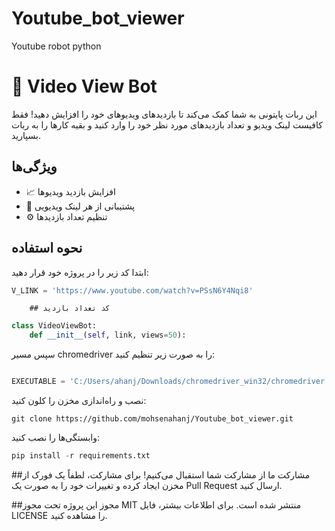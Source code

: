 # Youtube_bot_viewer
 Youtube robot python

# 🎥 Video View Bot

این ربات پایتونی به شما کمک می‌کند تا بازدیدهای ویدیوهای خود را افزایش دهید! فقط کافیست لینک ویدیو و تعداد بازدیدهای مورد نظر خود را وارد کنید و بقیه کارها را به ربات بسپارید.

## ویژگی‌ها
- 📈 افزایش بازدید ویدیوها
- 🔗 پشتیبانی از هر لینک ویدیویی
- ⚙️ تنظیم تعداد بازدیدها

## نحوه استفاده
ابتدا کد زیر را در پروژه خود قرار دهید:

```python
V_LINK = 'https://www.youtube.com/watch?v=PSsN6Y4Nqi8'
```

        ## کد تعداد بازدید
		
```python
class VideoViewBot:
    def __init__(self, link, views=50):
```

سپس مسیر chromedriver را به صورت زیر تنظیم کنید:

``` Python

EXECUTABLE = 'C:/Users/ahanj/Downloads/chromedriver_win32/chromedriver.exe'
```

نصب و راه‌اندازی
مخزن را کلون کنید:
```
git clone https://github.com/mohsenahanj/Youtube_bot_viewer.git
```

وابستگی‌ها را نصب کنید:
```python
pip install -r requirements.txt
```

##مشارکت
ما از مشارکت شما استقبال می‌کنیم! برای مشارکت، لطفاً یک فورک از مخزن ایجاد کرده و تغییرات خود را به صورت یک Pull Request ارسال کنید.

##مجوز
این پروژه تحت مجوز MIT منتشر شده است. برای اطلاعات بیشتر، فایل LICENSE را مشاهده کنید.




